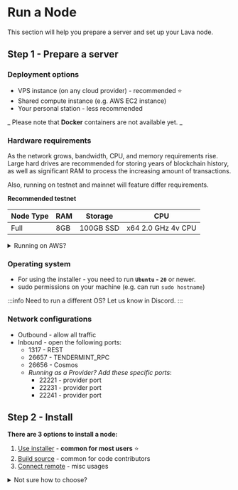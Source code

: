# Run a Node
This section will help you prepare a server and set up your Lava node.

## Step 1 - Prepare a server

### Deployment options
- VPS instance (on any cloud provider) - recommended ⭐️
- Shared compute instance (e.g. AWS EC2 instance)
- Your personal station - less recommended

_ Please note that **Docker** containers are not available yet. _

### Hardware requirements

As the network grows, bandwidth, CPU, and memory requirements rise. Large hard drives are recommended for storing years of blockchain history, as well as significant RAM to process the increasing amount of transactions.

Also, running on testnet and mainnet will feature differ requirements.

**Recommended testnet**

| Node Type     | RAM                   | Storage       | CPU
| -----------   | --------------------- | -----------   | ---
| Full          | 8GB                   | 100GB SSD          | x64 2.0 GHz 4v CPU 

<details>
<summary>Running on AWS?</summary>

Settings:

- Minimum size - `c4.xlarge`
- Select GP2 drive

</details>

### Operating system
- For using the installer - you need to run **`Ubuntu` - `20`** or newer.
- sudo permissions on your machine (e.g. can run `sudo hostname`)

:::info
Need to run a different OS? Let us know in Discord.
:::

### Network configurations
- Outbound - allow all traffic
- Inbound - open the following ports:
    - 1317 - REST
    - 26657 - TENDERMINT_RPC
    - 26656 - Cosmos
    - *Running as a Provider? Add these specific ports*:
        - 22221 - provider port
        - 22231 - provider port
        - 22241 - provider port

## Step 2 - Install

**There are 3 options to install a node:**
1. [Use installer](/lava-node/node-use-installer.md) - **common for most users** ⭐️
2. [Build source](/lava-node/node-build-source.md) - common for code contributors
3. [Connect remote](/lava-node/node-connect-remote.md) - misc usages

<details>

<summary>Not sure how to choose?</summary>

:::note Powering Lava? 🌋
- Want to [be a validator](/validator-intro.md)? Use option [1. Installer](/lava-node/node-use-installer.md)
- Want to [be a provider](/provider-intro.md)? Use option [1. Installer](/lava-node/node-use-installer.md) or [3. Remote](/lava-node/node-connect-remote.md)
:::


:::note Accessing Web3 APIs? ⚡️
- Need access fast? No need for a node, just use the [gateway](/access-apis/gateway-access.md).
- Want full D-access (Decentralized access)? [coming soon](/access-apis/d-access.md).
:::

:::note Open Source contributor?
- Use option [2.Build](/lava-node/node-build-source.md)
:::

</details>
